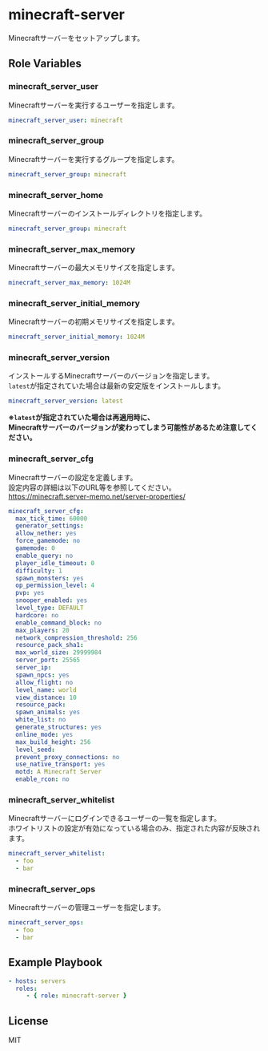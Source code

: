 minecraft-server
=========

Minecraftサーバーをセットアップします。

Role Variables
--------------

### minecraft_server_user

Minecraftサーバーを実行するユーザーを指定します。

```yaml
minecraft_server_user: minecraft
```

### minecraft_server_group

Minecraftサーバーを実行するグループを指定します。

```yaml
minecraft_server_group: minecraft
```

### minecraft_server_home

Minecraftサーバーのインストールディレクトリを指定します。

```yaml
minecraft_server_group: minecraft
```

### minecraft_server_max_memory

Minecraftサーバーの最大メモリサイズを指定します。

```yaml
minecraft_server_max_memory: 1024M
```

### minecraft_server_initial_memory

Minecraftサーバーの初期メモリサイズを指定します。

```yaml
minecraft_server_initial_memory: 1024M
```

### minecraft_server_version

インストールするMinecraftサーバーのバージョンを指定します。  
`latest`が指定されていた場合は最新の安定版をインストールします。

```yaml
minecraft_server_version: latest
```

**※`latest`が指定されていた場合は再適用時に、    
Minecraftサーバーのバージョンが変わってしまう可能性があるため注意してください。**

### minecraft_server_cfg

Minecraftサーバーの設定を定義します。  
設定内容の詳細は以下のURL等を参照してください。  
https://minecraft.server-memo.net/server-properties/

```yaml
minecraft_server_cfg:
  max_tick_time: 60000
  generator_settings:
  allow_nether: yes
  force_gamemode: no
  gamemode: 0
  enable_query: no
  player_idle_timeout: 0
  difficulty: 1
  spawn_monsters: yes
  op_permission_level: 4
  pvp: yes
  snooper_enabled: yes
  level_type: DEFAULT
  hardcore: no
  enable_command_block: no
  max_players: 20
  network_compression_threshold: 256
  resource_pack_sha1:
  max_world_size: 29999984
  server_port: 25565
  server_ip:
  spawn_npcs: yes
  allow_flight: no
  level_name: world
  view_distance: 10
  resource_pack:
  spawn_animals: yes
  white_list: no
  generate_structures: yes
  online_mode: yes
  max_build_height: 256
  level_seed:
  prevent_proxy_connections: no
  use_native_transport: yes
  motd: A Minecraft Server
  enable_rcon: no
```

### minecraft_server_whitelist

Minecraftサーバーにログインできるユーザーの一覧を指定します。  
ホワイトリストの設定が有効になっている場合のみ、指定された内容が反映されます。

```yaml
minecraft_server_whitelist:
  - foo
  - bar
```

### minecraft_server_ops

Minecraftサーバーの管理ユーザーを指定します。

```yaml
minecraft_server_ops:
  - foo
  - bar
```


Example Playbook
----------------

```yaml
- hosts: servers
  roles:
     - { role: minecraft-server }
```

License
-------

MIT
